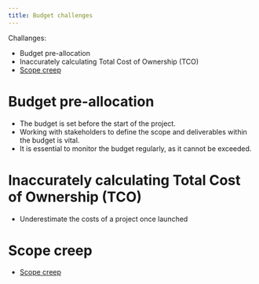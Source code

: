 ```yaml
---
title: Budget challenges
---
```

Challanges:
- Budget pre-allocation
- Inaccurately calculating Total Cost of Ownership (TCO)
- [Scope creep](danielesalvatore/project-management/project-initiation/scope/scope-creep.md)

# Budget pre-allocation
- The budget is set before the start of the project.
- Working with stakeholders to define the scope and deliverables within the budget is vital.
- It is essential to monitor the budget regularly, as it cannot be exceeded.

# Inaccurately calculating Total Cost of Ownership (TCO)
- Underestimate the costs of a project once launched

# Scope creep
- [Scope creep](danielesalvatore/project-management/project-initiation/scope/scope-creep.md)
